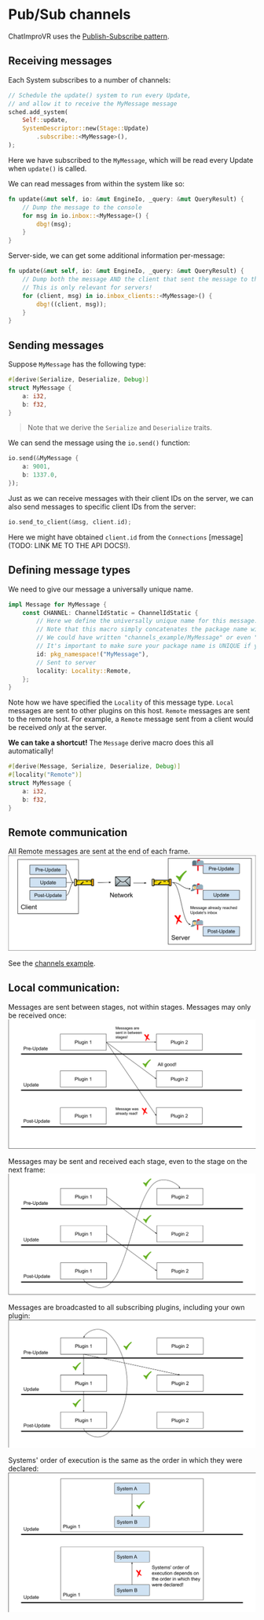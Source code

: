 # Pub/Sub channels
ChatImproVR uses the [Publish-Subscribe pattern](https://en.wikipedia.org/wiki/Publish%E2%80%93subscribe_pattern). 

## Receiving messages
Each System subscribes to a number of channels:
```rust
// Schedule the update() system to run every Update,
// and allow it to receive the MyMessage message
sched.add_system(
    Self::update,
    SystemDescriptor::new(Stage::Update)
        .subscribe::<MyMessage>(),
);
```

Here we have subscribed to the `MyMessage`, which will be read every Update when `update()` is called. 

We can read messages from within the system like so:
```rust
fn update(&mut self, io: &mut EngineIo, _query: &mut QueryResult) {
    // Dump the message to the console
    for msg in io.inbox::<MyMessage>() {
        dbg!(msg);
    }
}
```

Server-side, we can get some additional information per-message:
```rust
fn update(&mut self, io: &mut EngineIo, _query: &mut QueryResult) {
    // Dump both the message AND the client that sent the message to the console. 
    // This is only relevant for servers!
    for (client, msg) in io.inbox_clients::<MyMessage>() {
        dbg!((client, msg));
    }
}
```

## Sending messages
Suppose `MyMessage` has the following type:
```rust
#[derive(Serialize, Deserialize, Debug)]
struct MyMessage {
    a: i32,
    b: f32,
}
```
> Note that we derive the `Serialize` and `Deserialize` traits.

We can send the message using the `io.send()` function:
```rust
io.send(&MyMessage {
    a: 9001,
    b: 1337.0,
});
```

Just as we can receive messages with their client IDs on the server, we can also send messages to specific client IDs from the server:
```rust
io.send_to_client(&msg, client.id);
```

Here we might have obtained `client.id` from the `Connections` [message](TODO: LINK ME TO THE API DOCS!).

## Defining message types
We need to give our message a universally unique name.
```rust
impl Message for MyMessage {
    const CHANNEL: ChannelIdStatic = ChannelIdStatic {
        // Here we define the universally unique name for this message.
        // Note that this macro simply concatenates the package name with the name you provide.
        // We could have written "channels_example/MyMessage" or even "jdasjdlfkjasdjfk" instead.
        // It's important to make sure your package name is UNIQUE if you use this macro.
        id: pkg_namespace!("MyMessage"),
        // Sent to server
        locality: Locality::Remote,
    };
}
```

Note how we have specified the `Locality` of this message type. `Local` messages are sent to other plugins on this host. `Remote` messages are sent to the remote host. For example, a `Remote` message sent from a client would be received _only_ at the server.

**We can take a shortcut!** The `Message` derive macro does this all automatically!
```rust
#[derive(Message, Serialize, Deserialize, Debug)]
#[locality("Remote")]
struct MyMessage {
    a: i32,
    b: f32,
}
```

## Remote communication
All Remote messages are sent at the end of each frame.
![Remote messages](./remote_communication.svg)

See the [channels example](https://github.com/ChatImproVR/iteration0/blob/main/example_plugins/channels/src/lib.rs).

## Local communication:
Messages are sent between stages, not within stages. Messages may only be received once:
![Local communication diagram](./local_communication.svg)

Messages may be sent and received each stage, even to the stage on the next frame:
![Local communication diagram 2](./local_communication_2.svg)

Messages are broadcasted to all subscribing plugins, including your own plugin:
![Local communication diagram 3](./local_communication_3.svg)

Systems' order of execution is the same as the order in which they were declared:
![Local communication diagram (inside)](./local_communication_inside.svg)

